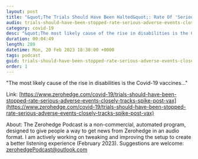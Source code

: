 ```yaml
---
layout: post
title: "&quot;The Trials Should Have Been Halted&quot;: Rate Of 'Serious Adverse Events' Closely Tracks Spike In Post-Vax Disabilities"
audio: trials-should-have-been-stopped-rate-serious-adverse-events-closely-tracks-spike-post-vax-0
category: covid-19
desc: "&quot;The most likely cause of the rise in disabilities is the Covid-19 vaccines...&quot;"
duration: 00:04:49
length: 289
datetime: Mon, 20 Feb 2023 18:30:00 +0000
tags: podcast
guid: trials-should-have-been-stopped-rate-serious-adverse-events-closely-tracks-spike-post-vax-0
order: 1
---
```

&quot;The most likely cause of the rise in disabilities is the Covid-19 vaccines...&quot;

Link: [https://www.zerohedge.com/covid-19/trials-should-have-been-stopped-rate-serious-adverse-events-closely-tracks-spike-post-vax](https://www.zerohedge.com/covid-19/trials-should-have-been-stopped-rate-serious-adverse-events-closely-tracks-spike-post-vax)

About: The Zerohedge Podcast is a non-commercial, automated program, designed to give people a way to get news from Zerohedge in an audio format.  I am actively working on tweaking and improving the setup to create a better listening experience (February 2023).  Suggestions are welcome: [zerohedgePodcast@outlook.com](mailto:zerohedgePodcast@outlook.com)